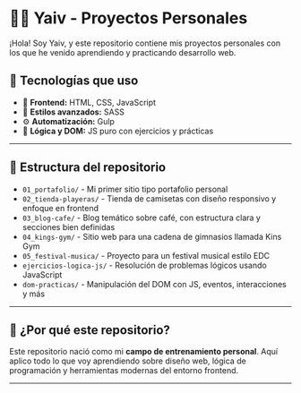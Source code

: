 # 👨‍💻 Yaiv - Proyectos Personales

¡Hola! Soy Yaiv, y este repositorio contiene mis proyectos personales con los que he venido aprendiendo y practicando desarrollo web.

## 🚀 Tecnologías que uso

- 🧱 **Frontend:** HTML, CSS, JavaScript
- 🎨 **Estilos avanzados:** SASS
- ⚙️ **Automatización:** Gulp
- 🧠 **Lógica y DOM:** JS puro con ejercicios y prácticas

---

## 📁 Estructura del repositorio

- `01_portafolio/` - Mi primer sitio tipo portafolio personal
- `02_tienda-playeras/` - Tienda de camisetas con diseño responsivo y enfoque en frontend
- `03_blog-cafe/` - Blog temático sobre café, con estructura clara y secciones bien definidas
- `04_kings-gym/` - Sitio web para una cadena de gimnasios llamada Kins Gym
- `05_festival-musica/` - Proyecto para un festival musical estilo EDC
- `ejercicios-logica-js/` - Resolución de problemas lógicos usando JavaScript
- `dom-practicas/` - Manipulación del DOM con JS, eventos, interacciones y más

---

## 🧠 ¿Por qué este repositorio?

Este repositorio nació como mi **campo de entrenamiento personal**. Aquí aplico todo lo que voy aprendiendo sobre diseño web, lógica de programación y herramientas modernas del entorno frontend.

---
